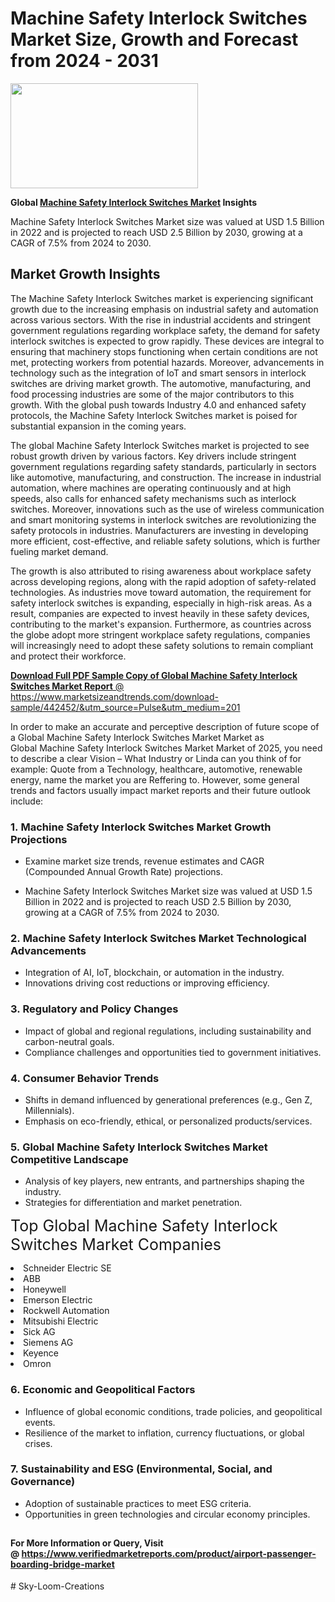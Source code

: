 <H1>Machine Safety Interlock Switches Market Size, Growth and Forecast from 2024 - 2031</H1><img class="aligncenter size-medium wp-image-584254" src="https://thirdeyenews.in/wp-content/uploads/2024/09/Global-Market-Research-300x168.jpeg" alt="" width="300" height="168" /><p><strong>Global&nbsp;<a href="https://www.marketsizeandtrends.com/download-sample/442452/&amp;utm_source=Pulse&amp;utm_medium=201">Machine Safety Interlock Switches Market</a> Insights</strong></p><p>Machine Safety Interlock Switches Market size was valued at USD 1.5 Billion in 2022 and is projected to reach USD 2.5 Billion by 2030, growing at a CAGR of 7.5% from 2024 to 2030.</p><p><h2>Market Growth Insights</h2> <p>The Machine Safety Interlock Switches market is experiencing significant growth due to the increasing emphasis on industrial safety and automation across various sectors. With the rise in industrial accidents and stringent government regulations regarding workplace safety, the demand for safety interlock switches is expected to grow rapidly. These devices are integral to ensuring that machinery stops functioning when certain conditions are not met, protecting workers from potential hazards. Moreover, advancements in technology such as the integration of IoT and smart sensors in interlock switches are driving market growth. The automotive, manufacturing, and food processing industries are some of the major contributors to this growth. With the global push towards Industry 4.0 and enhanced safety protocols, the Machine Safety Interlock Switches market is poised for substantial expansion in the coming years.</p> <p><a href="#"></a></p> <p>The global Machine Safety Interlock Switches market is projected to see robust growth driven by various factors. Key drivers include stringent government regulations regarding safety standards, particularly in sectors like automotive, manufacturing, and construction. The increase in industrial automation, where machines are operating continuously and at high speeds, also calls for enhanced safety mechanisms such as interlock switches. Moreover, innovations such as the use of wireless communication and smart monitoring systems in interlock switches are revolutionizing the safety protocols in industries. Manufacturers are investing in developing more efficient, cost-effective, and reliable safety solutions, which is further fueling market demand.</p> <p>The growth is also attributed to rising awareness about workplace safety across developing regions, along with the rapid adoption of safety-related technologies. As industries move toward automation, the requirement for safety interlock switches is expanding, especially in high-risk areas. As a result, companies are expected to invest heavily in these safety devices, contributing to the market's expansion. Furthermore, as countries across the globe adopt more stringent workplace safety regulations, companies will increasingly need to adopt these safety solutions to remain compliant and protect their workforce.</p> <p><a href="#"></p><p><span class=""><strong>Download Full PDF Sample Copy of Global Machine Safety Interlock Switches Market Report</strong> @ <a href="https://www.marketsizeandtrends.com/download-sample/442452/&amp;utm_source=Pulse&amp;utm_medium=201" target="_blank">https://www.marketsizeandtrends.com/download-sample/442452/&amp;utm_source=Pulse&amp;utm_medium=201</a></span></p><p>In order to make an accurate and perceptive description of future scope of a Global&nbsp;Machine Safety Interlock Switches Market Market as Global&nbsp;Machine Safety Interlock Switches Market Market of 2025, you need to describe a clear Vision &ndash; What Industry or Linda can you think of for example: Quote from a Technology, healthcare, automotive, renewable energy, name the market you are Reffering to. However, some general trends and factors usually impact market reports and their future outlook include:</p><h3>1.&nbsp;<strong>Machine Safety Interlock Switches Market Growth Projections</strong></h3><ul><li>Examine market size trends, revenue estimates and CAGR (Compounded Annual Growth Rate) projections.</li><li><p>Machine Safety Interlock Switches Market size was valued at USD 1.5 Billion in 2022 and is projected to reach USD 2.5 Billion by 2030, growing at a CAGR of 7.5% from 2024 to 2030.</p></li></ul><h3>2.&nbsp;<strong>Machine Safety Interlock Switches Market Technological Advancements</strong></h3><ul><li>Integration of AI, IoT, blockchain, or automation in the industry.</li><li>Innovations driving cost reductions or improving efficiency.</li></ul><h3>3.&nbsp;<strong>Regulatory and Policy Changes</strong></h3><ul><li>Impact of global and regional regulations, including sustainability and carbon-neutral goals.</li><li>Compliance challenges and opportunities tied to government initiatives.</li></ul><h3>4.&nbsp;<strong>Consumer Behavior Trends</strong></h3><ul><li>Shifts in demand influenced by generational preferences (e.g., Gen Z, Millennials).</li><li>Emphasis on eco-friendly, ethical, or personalized products/services.</li></ul><h3>5.&nbsp;<strong>Global Machine Safety Interlock Switches Market Competitive Landscape</strong></h3><ul><li>Analysis of key players, new entrants, and partnerships shaping the industry.</li><li>Strategies for differentiation and market penetration.</li></ul><p data-pm-slice="1 1 []"><span style="color: inherit; font-family: inherit; font-size: 25px;">Top Global Machine Safety Interlock Switches Market Companies</span></p><div class="" data-test-id=""><p><li>Schneider Electric SE</li><li> ABB</li><li> Honeywell</li><li> Emerson Electric</li><li> Rockwell Automation</li><li> Mitsubishi Electric</li><li> Sick AG</li><li> Siemens AG</li><li> Keyence</li><li> Omron</li></p></div><h3>6.&nbsp;<strong>Economic and Geopolitical Factors</strong></h3><ul><li>Influence of global economic conditions, trade policies, and geopolitical events.</li><li>Resilience of the market to inflation, currency fluctuations, or global crises.</li></ul><h3>7.&nbsp;<strong>Sustainability and ESG (Environmental, Social, and Governance)</strong></h3><ul><li>Adoption of sustainable practices to meet ESG criteria.</li><li>Opportunities in green technologies and circular economy principles.</li></ul><h2><strong style="font-size: 14px;">For More Information or Query, Visit @&nbsp;</strong><a style="background-color: #ffffff; font-size: 14px;" href="https://www.marketsizeandtrends.com/report/machine-safety-interlock-switches-market/" target="_blank">https://www.verifiedmarketreports.com/product/airport-passenger-boarding-bridge-market</a></h2># Sky-Loom-Creations
